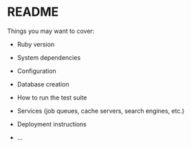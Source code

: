 # README


Things you may want to cover:

* Ruby version

* System dependencies

* Configuration

* Database creation

* How to run the test suite

* Services (job queues, cache servers, search engines, etc.)

* Deployment instructions

* ...
